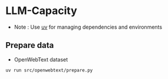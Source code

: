 # LLM-Capacity

- Note : Use [uv](https://docs.astral.sh/uv/getting-started/installation/) for managing dependencies and environments

## Prepare data

- OpenWebText dataset

```bash
uv run src/openwebtext/prepare.py
```